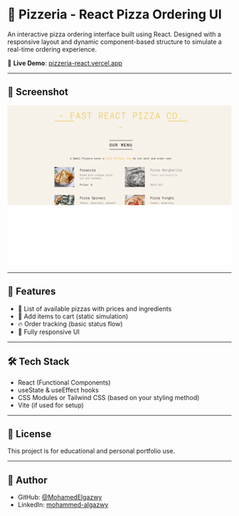 # 🍕 Pizzeria - React Pizza Ordering UI

An interactive pizza ordering interface built using React. Designed with a responsive layout and dynamic component-based structure to simulate a real-time ordering experience.

🔗 **Live Demo**: [pizzeria-react.vercel.app](https://pizzeria-react.vercel.app)

---

## 📸 Screenshot

![Pizzeria Screenshot](https://github.com/MohamedElgazwy/Pizzeria/raw/main/screenshot.png)

---

## 🚀 Features

- 🧾 List of available pizzas with prices and ingredients
- 🛒 Add items to cart (static simulation)
- 🔥 Order tracking (basic status flow)
- 🎨 Fully responsive UI

---

## 🛠️ Tech Stack

- React (Functional Components)
- useState & useEffect hooks
- CSS Modules or Tailwind CSS (based on your styling method)
- Vite (if used for setup)

---

## 📄 License

This project is for educational and personal portfolio use.

---

## 👤 Author

- GitHub: [@MohamedElgazwy](https://github.com/MohamedElgazwy)
- LinkedIn: [mohammed-algazwy](https://www.linkedin.com/in/mohammed-algazwy-3092031b7/)
